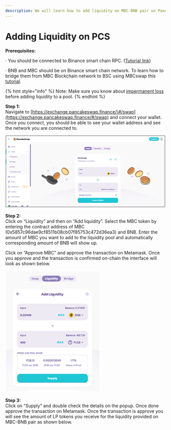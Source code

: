```yaml
---
description: We will learn how to add liquidity on MBC-BNB pair on Pancakeswap.
---
```


# Adding Liquidity on PCS

**Prerequisites:**

·        You should be connected to Binance smart chain RPC. \([Tutorial link](https://academy.binance.com/en/articles/connecting-metamask-to-binance-smart-chain)\)

·        BNB and MBC should be on Binance smart chain network. To learn how to bridge them from MBC Blockchain network to BSC using MBCswap this [tutorial](https://doc.MBCscan.com/the-MBC-chain/token-bridges/transfer-MBC-using-bridge-on-MBCswap).

{% hint style="info" %}
Note: Make sure you know about [impermanent loss](https://academy.binance.com/en/articles/impermanent-loss-explained) before adding liquidity to a pool.
{% endhint %}

**Step 1:**  
Navigate to [https://exchange.pancakeswap.finance/\#/swap](https://exchange.pancakeswap.finance/#/swap) and connect your wallet. Once you connect, you should be able to see your wallet address and see the network you are connected to.

![](../.gitbook/assets/image%20%2810%29.png)


  
**Step 2:**  
Click on “Liquidity” and then on “Add liquidity”. Select the MBC token by entering the contract address of MBC \(0x5857c96dae9cf8511b08cb07f85753c472d36ea3\) and BNB. Enter the amount of MBC you want to add to the liquidity pool and automatically corresponding amount of BNB will show up.  
  
 Click on “Approve MBC” and approve the transaction on Metamask. Once you approve and the transaction is confirmed on-chain the interface will look as shown below.

![](../.gitbook/assets/image%20%289%29.png)

**Step 3:**  
Click on “Supply” and double check the details on the popup. Once done approve the transaction on Metamask. Once the transaction is approve you will see the amount of LP tokens you receive for the liquidity provided on MBC-BNB pair as shown below.


